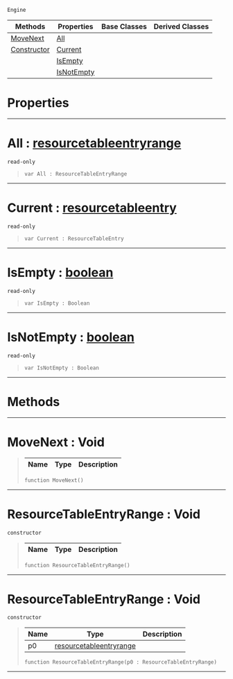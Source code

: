  `Engine`

|Methods|Properties|Base Classes|Derived Classes|
|---|---|---|---|
|[ MoveNext](https://github.com/ZilchEngine/ZilchDocs/blob/master/code_reference/class_reference/resourcetableentryrange.markdown#movenext-void)|[ All](https://github.com/ZilchEngine/ZilchDocs/blob/master/code_reference/class_reference/resourcetableentryrange.markdown#all-zilch-engine-document)| | |
|[ Constructor](https://github.com/ZilchEngine/ZilchDocs/blob/master/code_reference/class_reference/resourcetableentryrange.markdown#resourcetableentryrange)|[ Current](https://github.com/ZilchEngine/ZilchDocs/blob/master/code_reference/class_reference/resourcetableentryrange.markdown#current-zilch-engine-docu)| | |
| |[ IsEmpty](https://github.com/ZilchEngine/ZilchDocs/blob/master/code_reference/class_reference/resourcetableentryrange.markdown#isempty-zilch-engine-docu)| | |
| |[ IsNotEmpty](https://github.com/ZilchEngine/ZilchDocs/blob/master/code_reference/class_reference/resourcetableentryrange.markdown#isnotempty-zilch-engine-d)| | |


 #  Properties


---  
 #  All : [resourcetableentryrange](https://github.com/ZilchEngine/ZilchDocs/blob/master/code_reference/class_reference/resourcetableentryrange.markdown)

 `read-only`

> 
> ``` lang=cpp, name=Nada
> var All : ResourceTableEntryRange


---  
 #  Current : [resourcetableentry](https://github.com/ZilchEngine/ZilchDocs/blob/master/code_reference/class_reference/resourcetableentry.markdown)

 `read-only`

> 
> ``` lang=cpp, name=Nada
> var Current : ResourceTableEntry


---  
 #  IsEmpty : [boolean](https://github.com/ZilchEngine/ZilchDocs/blob/master/code_reference/nada_base_types/boolean.markdown)

 `read-only`

> 
> ``` lang=cpp, name=Nada
> var IsEmpty : Boolean


---  
 #  IsNotEmpty : [boolean](https://github.com/ZilchEngine/ZilchDocs/blob/master/code_reference/nada_base_types/boolean.markdown)

 `read-only`

> 
> ``` lang=cpp, name=Nada
> var IsNotEmpty : Boolean


---  
 #  Methods


---  
 #  MoveNext : Void

> 
> |Name|Type|Description|
> |---|---|---|
> ``` lang=cpp, name=Nada
> function MoveNext()
> ``` 


---  
 #  ResourceTableEntryRange : Void

 `constructor`

> 
> |Name|Type|Description|
> |---|---|---|
> ``` lang=cpp, name=Nada
> function ResourceTableEntryRange()
> ``` 


---  
 #  ResourceTableEntryRange : Void

 `constructor`

> 
> |Name|Type|Description|
> |---|---|---|
> |p0|[resourcetableentryrange](https://github.com/ZilchEngine/ZilchDocs/blob/master/code_reference/class_reference/resourcetableentryrange.markdown)| |
> ``` lang=cpp, name=Nada
> function ResourceTableEntryRange(p0 : ResourceTableEntryRange)
> ``` 


---  
 

 